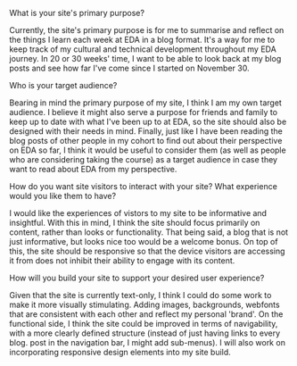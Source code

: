 What is your site's primary purpose?

Currently, the site's primary purpose is for me to summarise and reflect on the things I learn each week at EDA in a blog format. It's a way for me to keep track of my cultural and technical development throughout my EDA journey. In 20 or 30 weeks' time, I want to be able to look back at my blog posts and see how far I've come since I started on November 30.

Who is your target audience?

Bearing in mind the primary purpose of my site, I think I am my own target audience. I believe it might also serve a purpose for friends and family to keep up to date with what I've been up to at EDA, so the site should also be designed with their needs in mind. Finally, just like I have been reading the blog posts of other people in my cohort to find out about their perspective on EDA so far, I think it would be useful to consider them (as well as people who are considering taking the course) as a target audience in case they want to read about EDA from my perspective.


How do you want site visitors to interact with your site? What experience would you like them to have?

I would like the experiences of vistors to my site to be informative and insightful. With this in mind, I think the site should focus primarily on content, rather than looks or functionality. That being said, a blog that is not just informative, but looks nice too would be a welcome bonus. On top of this, the site should be responsive so that the device visitors are accessing it from does not inhibit their ability to engage with its content.

How will you build your site to support your desired user experience?

Given that the site is currently text-only, I think I could do some work to make it more visually stimulating. Adding images, backgrounds, webfonts that are consistent with each other and reflect my personal 'brand'. On the functional side, I think the site could be improved in terms of navigability, with a more clearly defined structure (instead of just having links to every blog. post in the navigation bar, I might add sub-menus). I will also work on incorporating responsive design elements into my site build.